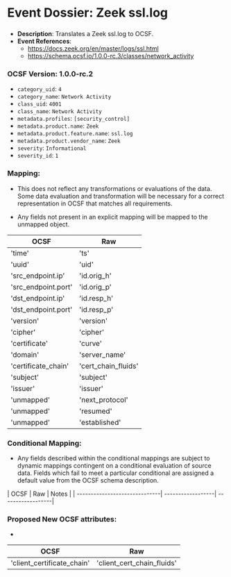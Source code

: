 # Event Dossier: Zeek ssl.log
### 
- **Description**: Translates a Zeek ssl.log to OCSF. 
- **Event References**:
  - https://docs.zeek.org/en/master/logs/ssl.html
  - https://schema.ocsf.io/1.0.0-rc.3/classes/network_activity
 
 ### OCSF Version: 1.0.0-rc.2
 - `category_uid`: `4`
 - `category_name`: `Network Activity`
 - `class_uid`: `4001`
 - `class_name`: `Network Activity`
 - `metadata.profiles`: `[security_control]`
 - `metadata.product.name`: `Zeek`
 - `metadata.product.feature.name`: `ssl.log`
 - `metadata.product.vendor_name`: `Zeek`
 - `severity`: `Informational`
 - `severity_id`: `1`

 ### Mapping:
 - This does not reflect any transformations or evaluations of the data. Some data evaluation and transformation will be necessary for a correct representation in OCSF that matches all requirements.

 - Any fields not present in an explicit mapping will be mapped to the unmapped object. 

| OCSF                          | Raw               |
| ----------------------------- | ----------------- |
|'time'                         |'ts'               |
|'uuid'                         |'uid'              |
|'src_endpoint.ip'              |'id.orig_h'        |
|'src_endpoint.port'            |'id.orig_p'        |
|'dst_endpoint.ip'              |'id.resp_h'        |
|'dst_endpoint.port'            |'id.resp_p'        |
|'version'                      |'version'          |
|'cipher'                       |'cipher'           |
|'certificate'                  |'curve'            |
|'domain'                       |'server_name'      |
|'certificate_chain'            |'cert_chain_fluids'|
|'subject'                      |'subject'          |
|'issuer'                       |'issuer'           |
|'unmapped'                     |'next_protocol'    |
|'unmapped'                     |'resumed'          |
|'unmapped'                     |'established'      |

 ### Conditional Mapping:
 - Any fields described within the conditional mappings are subject to dynamic mappings contingent on a conditional evaluation of source data. Fields which fail to meet a particular conditional are assigned a default value from the OCSF schema description.

| OCSF                          | Raw               | Notes              |
| ------------------------------| ------------------| -- ----------------|


 ### Proposed New OCSF attributes:
 - 
| OCSF                     | Raw                      |
| -------------------------| -------------------------|
|'client_certificate_chain'|'client_cert_chain_fluids'|
